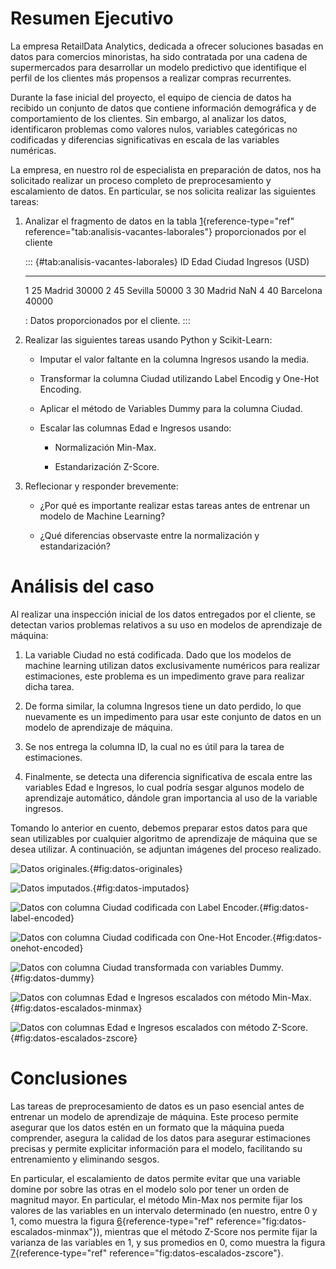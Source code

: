 # Resumen Ejecutivo

La empresa RetailData Analytics, dedicada a ofrecer soluciones basadas
en datos para comercios minoristas, ha sido contratada por una cadena de
supermercados para desarrollar un modelo predictivo que identifique el
perfil de los clientes más propensos a realizar compras recurrentes.

Durante la fase inicial del proyecto, el equipo de ciencia de datos ha
recibido un conjunto de datos que contiene información demográfica y de
comportamiento de los clientes. Sin embargo, al analizar los datos,
identificaron problemas como valores nulos, variables categóricas no
codificadas y diferencias significativas en escala de las variables
numéricas.

La empresa, en nuestro rol de especialista en preparación de datos, nos
ha solicitado realizar un proceso completo de preprocesamiento y
escalamiento de datos. En particular, se nos solicita realizar las
siguientes tareas:

1.  Analizar el fragmento de datos en la tabla
    [1](#tab:analisis-vacantes-laborales){reference-type="ref"
    reference="tab:analisis-vacantes-laborales"} proporcionados por el
    cliente

    ::: {#tab:analisis-vacantes-laborales}
      ID   Edad   Ciudad      Ingresos (USD)
      ---- ------ ----------- ----------------
      1    25     Madrid      30000
      2    45     Sevilla     50000
      3    30     Madrid      NaN
      4    40     Barcelona   40000

      : Datos proporcionados por el cliente.
    :::

2.  Realizar las siguientes tareas usando Python y Scikit-Learn:

    -   Imputar el valor faltante en la columna Ingresos usando la
        media.

    -   Transformar la columna Ciudad utilizando Label Encodig y One-Hot
        Encoding.

    -   Aplicar el método de Variables Dummy para la columna Ciudad.

    -   Escalar las columnas Edad e Ingresos usando:

        -   Normalización Min-Max.

        -   Estandarización Z-Score.

3.  Reflecionar y responder brevemente:

    -   ¿Por qué es importante realizar estas tareas antes de entrenar
        un modelo de Machine Learning?

    -   ¿Qué diferencias observaste entre la normalización y
        estandarización?

# Análisis del caso

Al realizar una inspección inicial de los datos entregados por el
cliente, se detectan varios problemas relativos a su uso en modelos de
aprendizaje de máquina:

1.  La variable Ciudad no está codificada. Dado que los modelos de
    machine learning utilizan datos exclusivamente numéricos para
    realizar estimaciones, este problema es un impedimento grave para
    realizar dicha tarea.

2.  De forma similar, la columna Ingresos tiene un dato perdido, lo que
    nuevamente es un impedimento para usar este conjunto de datos en un
    modelo de aprendizaje de máquina.

3.  Se nos entrega la columna ID, la cual no es útil para la tarea de
    estimaciones.

4.  Finalmente, se detecta una diferencia significativa de escala entre
    las variables Edad e Ingresos, lo cual podría sesgar algunos modelo
    de aprendizaje automático, dándole gran importancia al uso de la
    variable ingresos.

Tomando lo anterior en cuento, debemos preparar estos datos para que
sean utilizables por cualquier algoritmo de aprendizaje de máquina que
se desea utilizar. A continuación, se adjuntan imágenes del proceso
realizado.

![Datos originales.](https://github.com/nicomu97/Fundamentos-Ingenieria-Datos/blob/main/M%C3%B3dulo%206/L3/Imagenes/Datos_originales){#fig:datos-originales}

![Datos imputados.](https://github.com/nicomu97/Fundamentos-Ingenieria-Datos/blob/main/M%C3%B3dulo%206/L3/Imagenes/Datos_imputados){#fig:datos-imputados}

![Datos con columna Ciudad codificada con Label
Encoder.](https://github.com/nicomu97/Fundamentos-Ingenieria-Datos/blob/main/M%C3%B3dulo%206/L3/Imagenes/Datos_label_encoded){#fig:datos-label-encoded}

![Datos con columna Ciudad codificada con One-Hot
Encoder.](https://github.com/nicomu97/Fundamentos-Ingenieria-Datos/blob/main/M%C3%B3dulo%206/L3/Imagenes/Datos_onehot_encoded){#fig:datos-onehot-encoded}

![Datos con columna Ciudad transformada con variables
Dummy.](https://github.com/nicomu97/Fundamentos-Ingenieria-Datos/blob/main/M%C3%B3dulo%206/L3/Imagenes/Datos_dummy){#fig:datos-dummy}

![Datos con columnas Edad e Ingresos escalados con método
Min-Max.](https://github.com/nicomu97/Fundamentos-Ingenieria-Datos/blob/main/M%C3%B3dulo%206/L3/Imagenes/Datos_escalados_minmax){#fig:datos-escalados-minmax}

![Datos con columnas Edad e Ingresos escalados con método
Z-Score.](https://github.com/nicomu97/Fundamentos-Ingenieria-Datos/blob/main/M%C3%B3dulo%206/L3/Imagenes/Datos_escalados_zscore){#fig:datos-escalados-zscore}

# Conclusiones

Las tareas de preprocesamiento de datos es un paso esencial antes de
entrenar un modelo de aprendizaje de máquina. Este proceso permite
asegurar que los datos estén en un formato que la máquina pueda
comprender, asegura la calidad de los datos para asegurar estimaciones
precisas y permite explicitar información para el modelo, facilitando su
entrenamiento y eliminando sesgos.

En particular, el escalamiento de datos permite evitar que una variable
domine por sobre las otras en el modelo solo por tener un orden de
magnitud mayor. En particular, el método Min-Max nos permite fijar los
valores de las variables en un intervalo determinado (en nuestro, entre
0 y 1, como muestra la figura
[6](#fig:datos-escalados-minmax){reference-type="ref"
reference="fig:datos-escalados-minmax"}), mientras que el método Z-Score
nos permite fijar la varianza de las variables en 1, y sus promedios en
0, como muestra la figura
[7](#fig:datos-escalados-zscore){reference-type="ref"
reference="fig:datos-escalados-zscore"}.

